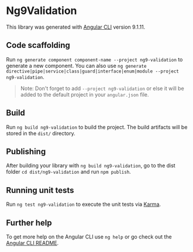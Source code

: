 # Ng9Validation

This library was generated with [Angular CLI](https://github.com/angular/angular-cli) version 9.1.11.

## Code scaffolding

Run `ng generate component component-name --project ng9-validation` to generate a new component. You can also use `ng generate directive|pipe|service|class|guard|interface|enum|module --project ng9-validation`.
> Note: Don't forget to add `--project ng9-validation` or else it will be added to the default project in your `angular.json` file. 

## Build

Run `ng build ng9-validation` to build the project. The build artifacts will be stored in the `dist/` directory.

## Publishing

After building your library with `ng build ng9-validation`, go to the dist folder `cd dist/ng9-validation` and run `npm publish`.

## Running unit tests

Run `ng test ng9-validation` to execute the unit tests via [Karma](https://karma-runner.github.io).

## Further help

To get more help on the Angular CLI use `ng help` or go check out the [Angular CLI README](https://github.com/angular/angular-cli/blob/master/README.md).

